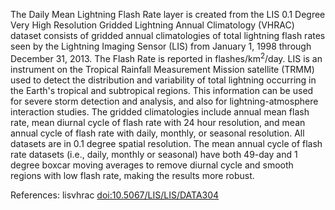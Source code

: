 The Daily Mean Lightning Flash Rate layer is created from the LIS 0.1 Degree Very High Resolution Gridded Lightning Annual Climatology (VHRAC) dataset consists of gridded annual climatologies of total lightning flash rates seen by the Lightning Imaging Sensor (LIS) from January 1, 1998 through December 31, 2013. The Flash Rate is reported in flashes/km<sup>2</sup>/day. LIS is an instrument on the Tropical Rainfall Measurement Mission satellite (TRMM) used to detect the distribution and variability of total lightning occurring in the Earth's tropical and subtropical regions. This information can be used for severe storm detection and analysis, and also for lightning-atmosphere interaction studies. The gridded climatologies include annual mean flash rate, mean diurnal cycle of flash rate with 24 hour resolution, and mean annual cycle of flash rate with daily, monthly, or seasonal resolution. All datasets are in 0.1 degree spatial resolution. The mean annual cycle of flash rate datasets (i.e., daily, monthly or seasonal) have both 49-day and 1 degree boxcar moving averages to remove diurnal cycle and smooth regions with low flash rate, making the results more robust.

References: lisvhrac [doi:10.5067/LIS/LIS/DATA304](https://doi.org/10.5067/LIS/LIS/DATA304)